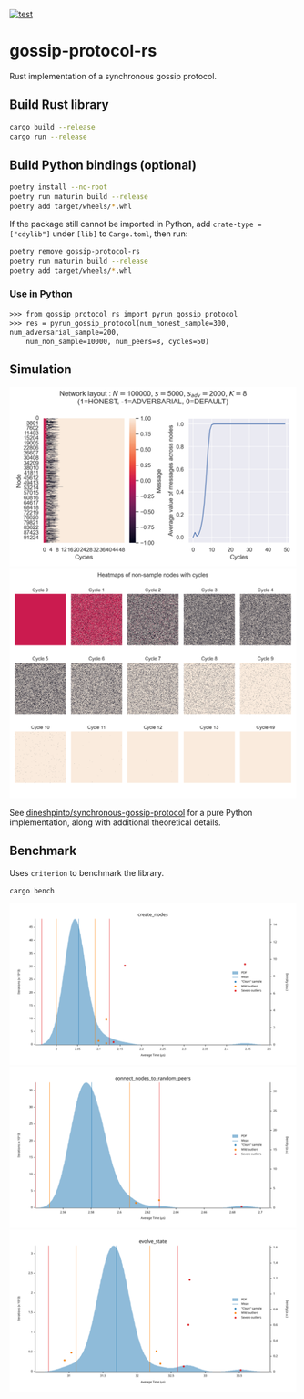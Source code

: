 [![test](https://github.com/dineshpinto/gossip-protocol-rs/actions/workflows/rust.yml/badge.svg)](https://github.com/dineshpinto/gossip-protocol-rs/actions/workflows/rust.yml)

# gossip-protocol-rs

Rust implementation of a synchronous gossip protocol.

## Build Rust library

```bash
cargo build --release
cargo run --release
```

## Build Python bindings (optional)

```bash
poetry install --no-root
poetry run maturin build --release
poetry add target/wheels/*.whl
```

If the package still cannot be imported in Python, add `crate-type = ["cdylib"]` under `[lib]` to `Cargo.toml`, then
run:

```bash
poetry remove gossip-protocol-rs
poetry run maturin build --release
poetry add target/wheels/*.whl
```

### Use in Python

```ipython
>>> from gossip_protocol_rs import pyrun_gossip_protocol
>>> res = pyrun_gossip_protocol(num_honest_sample=300, num_adversarial_sample=200,
    num_non_sample=10000, num_peers=8, cycles=50)
```

## Simulation

![Results](output/convergence_heatmap_and_overall.png)
![Results](output/node_state_heatmap.png)

See [dineshpinto/synchronous-gossip-protocol](https://github.com/dineshpinto/synchronous-gossip-protocol) for a pure
Python implementation, along with additional
theoretical details.

## Benchmark

Uses `criterion` to benchmark the library.

```bash
cargo bench
```

![create_nodes_pdf](output/benchmark_create_nodes_pdf.svg)
![connect_nodes_to_random_peers_pdf](output/benchmark_connect_nodes_to_random_peers_pdf.svg)
![evolve_state_pdf](output/benchmark_evolve_state_pdf.svg)
